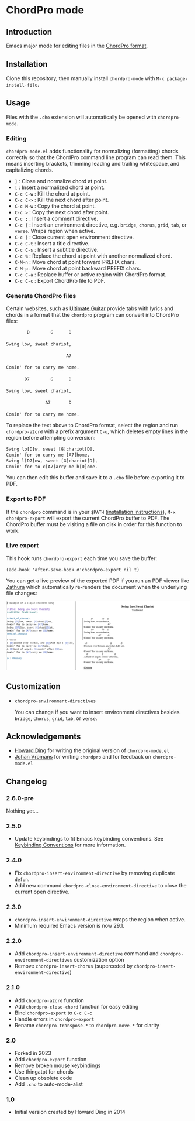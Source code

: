 # ChordPro mode

## Introduction

Emacs major mode for editing files in the [ChordPro
format](https://www.chordpro.org/chordpro/chordpro-introduction/).

## Installation

Clone this repository, then manually install `chordpro-mode` with `M-x
package-install-file`.

## Usage

Files with the `.cho` extension will automatically be opened with `chordpro-mode`.

### Editing

`chordpro-mode.el` adds functionality for normalizing (formatting)
chords correctly so that the ChordPro command line program can read
them. This means inserting brackets, trimming leading and trailing
whitespace, and capitalizing chords.

* `]`        : Close and normalize chord at point.
* `[`        : Insert a normalized chord at point.
* `C-c C-w`  : Kill the chord at point.
* `C-c C->`  : Kill the next chord after point.
* `C-c M-w`  : Copy the chord at point.
* `C-c >`    : Copy the next chord after point.
* `C-c ;`    : Insert a comment directive.
* `C-c {`    : Insert an environment directive, e.g. `bridge`,
        `chorus`, `grid`, `tab`, or `verse`.  Wraps region when active.
* `C-c }`    : Close current open environment directive.
* `C-c C-t`  : Insert a title directive.
* `C-c C-s`  : Insert a subtitle directive.
* `C-c %`    : Replace the chord at point with another normalized chord.
* `C-M-n`    : Move chord at point forward PREFIX chars.
* `C-M-p`    : Move chord at point backward PREFIX chars.
* `C-c C-a`  : Replace buffer or active region with ChordPro format.
* `C-c C-c`  : Export ChordPro file to PDF.

### Generate ChordPro files

Certain websites, such as [Ultimate
Guitar](https://www.ultimate-guitar.com/) provide tabs with lyrics and
chords in a format that the `chordpro` program can convert into
ChordPro files:

```
        D        G      D

Swing low, sweet chariot,

                       A7

Comin' for to carry me home.

       D7        G      D

Swing low, sweet chariot,

               A7       D

Comin' for to carry me home.
```

To replace the text above to ChordPro format, select the region and
run `chordpro-a2crd` with a prefix argument `C-u`, which deletes empty
lines in the region before attempting conversion:

```
Swing lo[D]w, sweet [G]chariot[D],
Comin' for to carry me [A7]home.
Swing l[D7]ow, sweet [G]chariot[D],
Comin' for to c[A7]arry me h[D]ome.
```

You can then edit this buffer and save it to a `.cho` file before
exporting it to PDF.

### Export to PDF

If the `chordpro` command is in your `$PATH` ([installation
instructions](https://www.chordpro.org/chordpro/ChordPro-Installation.html)),
`M-x chordpro-export` will export the current ChordPro buffer to PDF.
The ChordPro buffer must be visiting a file on disk in order for this
function to work.

### Live export

This hook runs `chordpro-export` each time you save the buffer:

```
(add-hook 'after-save-hook #'chordpro-export nil t)
```

You can get a live preview of the exported PDF if you run an PDF
viewer like [Zathura](https://pwmt.org/projects/zathura/) which
automatically re-renders the document when the underlying file
changes:

![demo.png](./img/demo.png)

## Customization

- `chordpro-environment-directives`

    You can change if you want to insert environment directives
    besides `bridge`, `chorus`, `grid`, `tab`, or `verse`.

## Acknowledgements

- [Howard Ding](https://github.com/hading) for writing the original version of `chordpro-mode.el`
- [Johan Vromans](https://johan.vromans.org/) for writing `chordpro`
  and for feedback on `chordpro-mode.el`

## Changelog

### 2.6.0-pre

Nothing yet...

### 2.5.0

- Update keybindings to fit Emacs keybinding conventions.  See
  [Keybinding
  Conventions](http://www.gnu.org/s/emacs/manual/html_node/elisp/Key-Binding-Conventions.html) for more information.

### 2.4.0

- Fix `chordpro-insert-environment-directive` by removing duplicate
  `defun`.
- Add new command `chordpro-close-environment-directive` to close the
  current open directive.

### 2.3.0

- `chordpro-insert-environment-directive` wraps the region when active.
- Minimum required Emacs version is now 29.1.

### 2.2.0

- Add `chordpro-insert-environment-directive` command and
  `chordpro-environment-directives` customization option
- Remove `chordpro-insert-chorus` (superceded by
  `chordpro-insert-environment-directive`)

### 2.1.0

- Add `chordpro-a2crd` function
- Add `chordpro-close-chord` function for easy editing
- Bind `chordpro-export` to `C-c C-c`
- Handle errors in `chordpro-export`
- Rename `chordpro-transpose-*` to `chordpro-move-*` for clarity

### 2.0

- Forked in 2023
- Add `chordpro-export` function
- Remove broken mouse keybindings
- Use thingatpt for chords
- Clean up obsolete code
- Add `.cho` to auto-mode-alist

### 1.0

- Initial version created by Howard Ding in 2014

<!-- LOCALWORDS: comin arry ome -->
